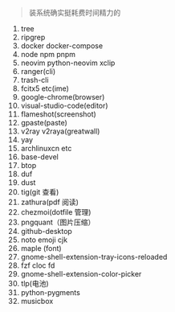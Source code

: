 > 装系统确实挺耗费时间精力的

1. tree
2. ripgrep
3. docker docker-compose
4. node npm pnpm
5. neovim python-neovim xclip
6. ranger(cli)
7. trash-cli
8. fcitx5 etc(ime)
9. google-chrome(browser)
10. visual-studio-code(editor)
11. flameshot(screenshot)
12. gpaste(paste)
13. v2ray v2raya(greatwall)
14. yay
15. archlinuxcn etc
16. base-devel
17. btop
18. duf
19. dust
20. tig(git 查看)
21. zathura(pdf 阅读)
22. chezmoi(dotfile 管理)
23. pngquant（图片压缩）
24. github-desktop
25. noto emoji cjk
26. maple (font)
27. gnome-shell-extension-tray-icons-reloaded
28. fzf cloc fd
29. gnome-shell-extension-color-picker
30. tlp(电池)
31. python-pygments
32. musicbox
